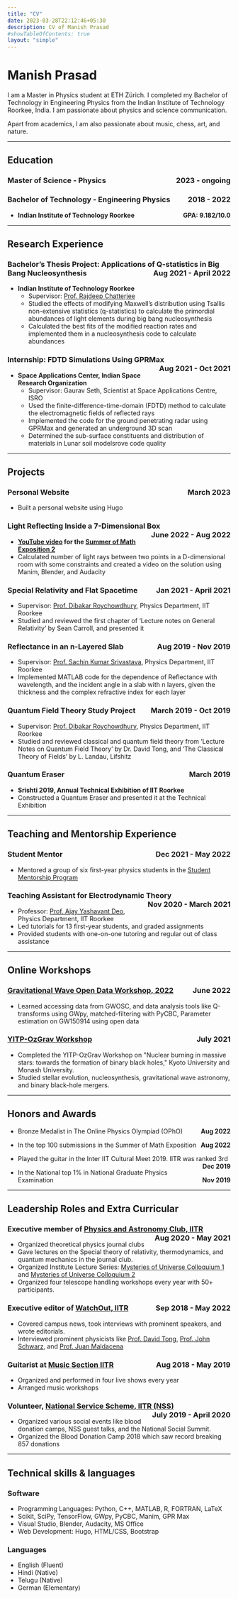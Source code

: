 ```yaml
---
title: "CV"
date: 2023-03-28T22:12:46+05:30
description: CV of Manish Prasad
#showTableOfContents: true
layout: "simple"
---
```


<!---
{{< button href="/cv.pdf" target="_self" >}}
Download CV
{{< /button >}}

<br>
<br>
-->

# Manish Prasad

I am a Master in Physics student at ETH Zürich. I completed my Bachelor of Technology in Engineering Physics from the Indian Institute of Technology Roorkee, India. I am passionate about physics and science communication.

Apart from academics, I am also passionate about music, chess, art, and nature.

---

## Education
<p style="text-align:left;">
    <h3 id="internship-fdtd-simulations-using-gprmax">Master of Science - Physics
    <span style="float:right;">
        2023 - ongoing</h3>
    </span>
</p>

<p style="text-align:left;">
    <h3 id="internship-fdtd-simulations-using-gprmax">Bachelor of Technology - Engineering Physics
    <span style="float:right;">
        2018 - 2022</h3>
    </span>
</p>

- <p style="text-align:left;">
    <strong id="internship-fdtd-simulations-using-gprmax">Indian Institute of Technology Roorkee
    <span style="float:right;">
        GPA: 9.182/10.0</strong>
    </span>
  </p>

---

## Research Experience

<p style="text-align:left;">
    <h3 id="internship-fdtd-simulations-using-gprmax">Bachelor’s Thesis Project: Applications of Q-statistics in Big Bang Nucleosynthesis
    <span style="float:right;">
        Aug 2021 - April 2022</h3>
    </span>
</p>

- **Indian Institute of Technology Roorkee**
  - Supervisor: [Prof. Rajdeep Chatterjee](https://iitr.ac.in/Departments/Physics%20Department/People/Faculty/100520.html)
  - Studied the effects of modifying Maxwell’s distribution using Tsallis non-extensive statistics (q-statistics) to calculate the primordial abundances of light elements during big bang nucleosynthesis
  - Calculated the best fits of the modified reaction rates and implemented them in a nucleosynthesis code to calculate abundances

<p style="text-align:left;">
    <h3 id="internship-fdtd-simulations-using-gprmax">Internship: FDTD Simulations Using GPRMax
    <span style="float:right;">
        Aug 2021 - Oct 2021</h3>
    </span>
</p>

- **Space Applications Center, Indian Space Research Organization**
  - Supervisor: Gaurav Seth, Scientist at Space Applications Centre, ISRO
  - Used the finite-difference-time-domain (FDTD) method to calculate the electromagnetic fields of reflected rays
  - Implemented the code for the ground penetrating radar using GPRMax and generated an underground 3D scan
  - Determined the sub-surface constituents and distribution of materials in Lunar soil modelsrove code quality

---

## Projects
<p style="text-align:left;">
    <h3 id="internship-fdtd-simulations-using-gprmax">Personal Website
    <span style="float:right;">
        March 2023</h3>
    </span>
</p>

- Built a personal website using Hugo

<p style="text-align:left;">
    <h3 id="internship-fdtd-simulations-using-gprmax">Light Reflecting Inside a 7-Dimensional Box
    <span style="float:right;">
        June 2022 - Aug 2022</h3>
    </span>
</p>

- **[YouTube video](https://youtu.be/2-iuxnpJFKU) for the [Summer of Math Exposition 2](https://summerofmathexposition.substack.com/)**
- Calculated number of light rays between two points in a D-dimensional room with some constraints and created a video on the solution using Manim, Blender, and Audacity


<p style="text-align:left;">
    <h3 id="internship-fdtd-simulations-using-gprmax">Special Relativity and Flat Spacetime
    <span style="float:right;">
        Jan 2021 - April 2021</h3>
    </span>
</p>

- Supervisor: [Prof. Dibakar Roychowdhury](https://iitr.ac.in/Departments/Physics%20Department/People/Faculty/100817.html), Physics Department, IIT Roorkee
- Studied and reviewed the first chapter of ‘Lecture notes on General Relativity’ by Sean Carroll, and presented it

<p style="text-align:left;">
    <h3 id="internship-fdtd-simulations-using-gprmax">Reflectance in an n-Layered Slab
    <span style="float:right;">
        Aug 2019 - Nov 2019</h3>
    </span>
</p>

- Supervisor: [Prof. Sachin Kumar Srivastava](https://iitr.ac.in/Departments/Physics%20Department/People/Faculty/100809.html), Physics Department, IIT Roorkee
- Implemented MATLAB code for the dependence of Reflectance with wavelength, and the incident angle in a slab with n layers, given the thickness and the complex refractive index for each layer

<p style="text-align:left;">
    <h3 id="internship-fdtd-simulations-using-gprmax">Quantum Field Theory Study Project
    <span style="float:right;">
        March 2019 - Oct 2019</h3>
    </span>
</p>

- Supervisor: [Prof. Dibakar Roychowdhury](https://iitr.ac.in/Departments/Physics%20Department/People/Faculty/100817.html), Physics Department, IIT Roorkee
- Studied and reviewed classical and quantum field theory from ‘Lecture Notes on Quantum Field Theory’ by Dr. David Tong, and ‘The Classical Theory of Fields’ by L. Landau, Lifshitz

<p style="text-align:left;">
    <h3 id="internship-fdtd-simulations-using-gprmax">Quantum Eraser
    <span style="float:right;">
        March 2019</h3>
    </span>
</p>

- **Srishti 2019, Annual Technical Exhibition of IIT Roorkee**
- Constructed a Quantum Eraser and presented it at the Technical Exhibition

---

## Teaching and Mentorship Experience
<p style="text-align:left;">
    <h3 id="internship-fdtd-simulations-using-gprmax">Student Mentor
    <span style="float:right;">
        Dec 2021 - May 2022</h3>
    </span></p>

- Mentored a group of six first-year physics students in the [Student Mentorship Program](https://smp.iitr.ac.in/)

<p style="text-align:left;">
    <h3 id="internship-fdtd-simulations-using-gprmax">Teaching Assistant for Electrodynamic Theory
    <span style="float:right;">
        Nov 2020 - March 2021</h3>
    </span></p>

- Professor: [Prof. Ajay Yashavant Deo](https://iitr.ac.in/Departments/Physics%20Department/People/Faculty/100601.html), Physics Department, IIT Roorkee
- Led tutorials for 13 first-year students, and graded assignments
- Provided students with one-on-one tutoring and regular out of class assistance

---

## Online Workshops
<p style="text-align:left;">
    <h3 id="internship-fdtd-simulations-using-gprmax"><a href='https://www.gw-openscience.org/odw/odw2022/'>Gravitational Wave Open Data Workshop, 2022</a>
    <span style="float:right;">
        June 2022</h3>
    </span></p>

- Learned accessing data from GWOSC, and data analysis tools like Q-transforms using GWpy, matched-filtering with PyCBC, Parameter estimation on GW150914 using open data

<p style="text-align:left;">
  <h3 id="internship-fdtd-simulations-using-gprmax"><a href='http://www2.yukawa.kyoto-u.ac.jp/~nuc2021/index.php'>YITP-OzGrav Workshop</a>
    <span style="float:right;">
      July 2021</h3>
    </span></p>

- Completed the YITP-OzGrav Workshop on "Nuclear burning in massive stars: towards the formation of binary black holes," Kyoto University and Monash University.
- Studied stellar evolution, nucleosynthesis, gravitational wave astronomy, and binary black-hole mergers.

---

## Honors and Awards
- <p style="text-align:left;">Bronze Medalist in The Online Physics Olympiad (OPhO)<span style="float:right;"><b>Aug 2022</b></span></p>
- <p style="text-align:left;">In the top 100 submissions in the Summer of Math Exposition<span style="float:right;"><b>Aug 2022</b></span></p>
- <p style="text-align:left;">Played the guitar in the Inter IIT Cultural Meet 2019. IITR was ranked 3rd<span style="float:right;"><b>Dec 2019</b></span></p>
- <p style="text-align:left;">In the National top 1% in National Graduate Physics Examination<span style="float:right;"><b>Nov 2019 </b></span></p>

---

## Leadership Roles and Extra Curricular
<p style="text-align:left;">
    <h3 id="internship-fdtd-simulations-using-gprmax">Executive member of <a href='https://www.facebook.com/physastroclubiitr'>Physics and Astronomy Club, IITR</a>
    <span style="float:right;">
        Aug 2020 - May 2021</h3>
    </span></p>

- Organized theoretical physics journal clubs
- Gave lectures on the Special theory of relativity, thermodynamics, and quantum mechanics in the journal club.
- Organized Institute Lecture Series: [Mysteries of Universe Colloquium 1](https://iitr.ac.in/ils-mou/##/mou-1##mou-1) and [Mysteries of Universe Colloquium 2](https://iitr.ac.in/ils-mou/##/##top)
- Organized four telescope handling workshops every year with 50+ participants.

<p style="text-align:left;">
    <h3 id="internship-fdtd-simulations-using-gprmax">Executive editor of <a href='http://watchout.iitr.ac.in/'>WatchOut, IITR</a>
    <span style="float:right;">
        Sep 2018 - May 2022</h3>
    </span></p>

- Covered campus news, took interviews with prominent speakers, and wrote editorials.
- Interviewed prominent physicists like [Prof. David Tong](http://watchout.iitr.ac.in/2020/02/prof-david-tong), [Prof. John Schwarz](http://watchout.iitr.ac.in/2020/10/prof-john), and [Prof. Juan Maldacena](http://watchout.iitr.ac.in/2020/11/in-conversation-with-prof-juan-maldacena)

<p style="text-align:left;">
    <h3 id="internship-fdtd-simulations-using-gprmax">Guitarist at <a href='http://culturalcouncil.iitr.ac.in/groups/12'>Music Section IITR</a>
    <span style="float:right;">
        Aug 2018 - May 2019</h3>
    </span></p>

- Organized and performed in four live shows every year
- Arranged music workshops

<p style="text-align:left;">
    <h3 id="internship-fdtd-simulations-using-gprmax">Volunteer, <a href='https://nss.iitr.ac.in/'>National Service Scheme, IITR (NSS)</a>
    <span style="float:right;">
        July 2019 - April 2020</h3>
    </span></p>

- Organized various social events like blood donation camps, NSS guest talks, and the National Social Summit.
- Organized the Blood Donation Camp 2018 which saw record breaking 857 donations

---

## Technical skills & languages

### Software
- Programming Languages: Python, C++, MATLAB, R, FORTRAN, LaTeX
- Scikit, SciPy, TensorFlow, GWpy, PyCBC, Manim, GPR Max
- Visual Studio, Blender, Audacity, MS Office
- Web Development: Hugo, HTML/CSS, Bootstrap

### Languages
- English (Fluent)
- Hindi   (Native)
- Telugu  (Native)
- German  (Elementary)


<!--- RANDOM CODES TO TEST THE LAYOUT

### Bachelor’s Thesis Project: Applications of Q-statistics in Big Bang Nucleosynthesis
- **Indian Institute of Technology Roorkee** (Aug 2021 - April 2022)
  - Supervisor: [Prof. Rajdeep Chatterjee](https://iitr.ac.in/Departments/Physics%20Department/People/Faculty/100520.html)
  - Studied the effects of modifying Maxwell’s distribution using Tsallis non-extensive statistics (q-statistics) to calculate the primordial abundances of light elements during big bang nucleosynthesis
  - Calculated the best fits of the modified reaction rates and implemented them in a nucleosynthesis code to calculate abundances

### Internship: FDTD Simulations Using GPRMax &emsp;
- **Space Applications Center, Indian Space Research Organization** (Aug 2021 - April 2022)
  - Supervisor: Gaurav Seth, Scientist at Space Applications Centre, ISRO
  - Used the finite-difference-time-domain (FDTD) method to calculate the electromagnetic fields of reflected rays
  - Implemented the code for the ground penetrating radar using GPRMax and generated an underground 3D scan
  - Determined the sub-surface constituents and distribution of materials in Lunar soil modelsrove code quality

### Internship: FDTD Simulations Using GPRMax &emsp;
- <p style="text-align:left;">
    <strong>Space Applications Center, Indian Space Research Organization</strong>
    <span style="float:right;">
        (Aug 2021 - April 2022)
    </span>
  </p>

    - Supervisor: Gaurav Seth, Scientist at Space Applications Centre, ISRO
    - Used the finite-difference-time-domain (FDTD) method to calculate the electromagnetic fields of reflected rays
    - Implemented the code for the ground penetrating radar using GPRMax and generated an underground 3D scan
    - Determined the sub-surface constituents and distribution of materials in Lunar soil modelsrove code quality

- Bronze Medalist in The Online Physics Olympiad (OPhO)<span style="float:right;"><b>Aug 2022</b></span><br>
- In the top 100 submissions in the Summer of Math Exposition<span style="float:right;"><b>Aug 2022</b></span><br>
- Played the guitar in the Inter IIT Cultural Meet 2019. IITR was ranked 3rd<span style="float:right;"><b>Dec 2019</b></span><br>
- In the National top 1% in National Graduate Physics Examination<span style="float:right;"><b>Nov 2019</b></span>

-->
